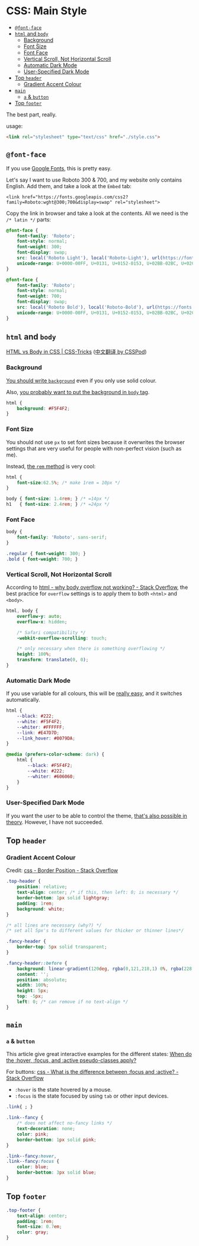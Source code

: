 # CSS: Main Style

<!-- MarkdownTOC -->

- [`@font-face`](#font-face)
- [`html` and `body`](#html-and-body)
    - [Background](#background)
    - [Font Size](#font-size)
    - [Font Face](#font-face-1)
    - [Vertical Scroll, Not Horizontal Scroll](#vertical-scroll-not-horizontal-scroll)
    - [Automatic Dark Mode](#automatic-dark-mode)
    - [User-Specified Dark Mode](#user-specified-dark-mode)
- [Top `header`](#top-header)
    - [Gradient Accent Colour](#gradient-accent-colour)
- [`main`](#main)
    - [`a` & `button`](#a--button)
- [Top `footer`](#top-footer)

<!-- /MarkdownTOC -->

The best part, really.

usage:

```html
<link rel="stylesheet" type="text/css" href="./style.css">
```

## `@font-face`

If you use [Google Fonts](https://fonts.google.com/), this is pretty easy.

Let's say I want to use Roboto 300 & 700, and my website only contains English. Add them, and take a look at the `Embed` tab:

```
<link href="https://fonts.googleapis.com/css2?family=Roboto:wght@300;700&display=swap" rel="stylesheet">
```

Copy the link in browser and take a look at the contents. All we need is the `/* latin */` parts:

```css
@font-face {
    font-family: 'Roboto';
    font-style: normal;
    font-weight: 300;
    font-display: swap;
    src: local('Roboto Light'), local('Roboto-Light'), url(https://fonts.gstatic.com/s/roboto/v20/KFOlCnqEu92Fr1MmSU5fBBc4AMP6lQ.woff2) format('woff2');
    unicode-range: U+0000-00FF, U+0131, U+0152-0153, U+02BB-02BC, U+02C6, U+02DA, U+02DC, U+2000-206F, U+2074, U+20AC, U+2122, U+2191, U+2193, U+2212, U+2215, U+FEFF, U+FFFD;
}

@font-face {
    font-family: 'Roboto';
    font-style: normal;
    font-weight: 700;
    font-display: swap;
    src: local('Roboto Bold'), local('Roboto-Bold'), url(https://fonts.gstatic.com/s/roboto/v20/KFOlCnqEu92Fr1MmWUlfBBc4AMP6lQ.woff2) format('woff2');
    unicode-range: U+0000-00FF, U+0131, U+0152-0153, U+02BB-02BC, U+02C6, U+02DA, U+02DC, U+2000-206F, U+2074, U+20AC, U+2122, U+2191, U+2193, U+2212, U+2215, U+FEFF, U+FFFD;
}
```

## `html` and `body`

[HTML vs Body in CSS | CSS-Tricks](https://css-tricks.com/html-vs-body-in-css/) ([中文翻译 by CSSPod](https://csspod.com/html-vs-body-in-css/))

### Background

[You should write `background`](https://stackoverflow.com/questions/10205464/what-is-the-difference-between-background-and-background-color) even if you only use solid colour.

Also, [you probably want to put the background in `body` tag](https://css-tricks.com/just-one-of-those-weird-things-about-css-background-on-body/).

```css
html {
    background: #F5F4F2;
}
```

### Font Size

You should not use `px` to set font sizes because it overwrites the browser settings that are very useful for people with non-perfect vision (such as me).

Instead, [the `rem` method](https://snook.ca/archives/html_and_css/font-size-with-rem) is very cool:

```css
html {
    font-size:62.5%; /* make 1rem = 10px */
}

body { font-size: 1.4rem; } /* =14px */
h1   { font-size: 2.4rem; } /* =24px */
```

### Font Face

```css
body {
    font-family: 'Roboto', sans-serif;
}

.regular { font-weight: 300; }
.bold { font-weight: 700; }
```

### Vertical Scroll, Not Horizontal Scroll

According to [html - why body overflow not working? - Stack Overflow](https://stackoverflow.com/questions/41506456/why-body-overflow-not-working), the best practice for `overflow` settings is to apply them to both `<html>` and `<body>`.

```css
html, body {
    overflow-y: auto;
    overflow-x: hidden;

    /* Safari compatibility */
    -webkit-overflow-scrolling: touch;

    /* only necessary when there is something overflowing */
    height: 100%;
    transform: translate(0, 0);
}
```

### Automatic Dark Mode

If you use variable for all colours, this will be [really easy](https://css-tricks.com/dark-modes-with-css/), and it switches automatically.

```css
html {
    --black: #222;
    --white: #F5F4F2;
    --whiter: #FFFFFF;
    --link: #E47D7D;
    --link_hover: #0079DA;
}

@media (prefers-color-scheme: dark) {
    html {
        --black: #F5F4F2;
        --white: #222;
        --whiter: #606060;
    }
}
```

### User-Specified Dark Mode

If you want the user to be able to control the theme, [that's also possible in theory](https://dev.to/oahehc/how-to-enable-dark-mode-on-your-website-with-pure-css-ake). However, I have not succeeded.


## Top `header`

### Gradient Accent Colour

Credit: [css - Border Position - Stack Overflow](https://stackoverflow.com/a/33943462/10668706)

```css
.top-header {
    position: relative;
    text-align: center; /* if this, then left: 0; is necessary */
    border-bottom: 1px solid lightgray;
    padding: 1rem;
    background: white;
}

/* all lines are necessary (why?) */
/* set all 5px's to different values for thicker or thinner lines*/

.fancy-header {
    border-top: 5px solid transparent;
}

.fancy-header::before {
    background: linear-gradient(120deg, rgba(0,121,218,1) 0%, rgba(228,125,125,1) 100%);
    content: '';
    position: absolute;
    width: 100%;
    height: 5px;
    top: -5px;
    left: 0; /* can remove if no text-align */
}
```

<!-- 
background: var(--theme-ui-colors-newsletter-background,#ffffff) repeating-linear-gradient( 135deg,var(--theme-ui-colors-newsletter-stripeColorA,#ff5a54),var(--theme-ui-colors-newsletter-stripeColorA,#ff5a54) 20px,transparent 20px,transparent 40px,var(--theme-ui-colors-newsletter-stripeColorB,#3fa9f5) 40px,var(--theme-ui-colors-newsletter-stripeColorB,#3fa9f5) 60px,transparent 60px,transparent 80px );
 -->

## `main`

### `a` & `button`

This article give great interactive examples for the different states: [When do the :hover, :focus, and :active pseudo-classes apply?](https://bitsofco.de/when-do-the-hover-focus-and-active-pseudo-classes-apply/)

For buttons: [css - What is the difference between :focus and :active? - Stack Overflow](https://stackoverflow.com/questions/1677990/what-is-the-difference-between-focus-and-active)

- `:hover` is the state hovered by a mouse.
- `:focus` is the state focused by using `tab` or other input devices.

```css
.link{ ; }

.link--fancy {
    /* does not affect no-fancy links */
    text-decoration: none;
    color: pink;
    border-bottom: 1px solid pink;
}

.link--fancy:hover,
.link--fancy:focus {
    color: blue;
    border-bottom: 3px solid blue;
}
```

## Top `footer`

```css
.top-footer {
    text-align: center;
    padding: 1rem;
    font-size: 0.7em;
    color: gray;
}
```
